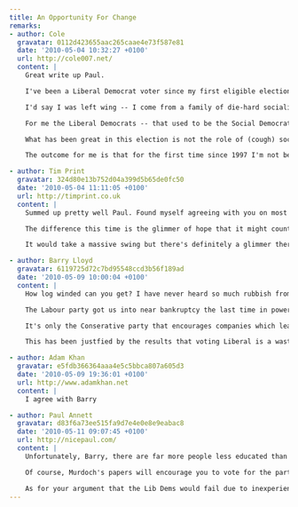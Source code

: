 ```yaml
---
title: An Opportunity For Change
remarks:
- author: Cole
  gravatar: 0112d423655aac265caae4e73f587e81
  date: '2010-05-04 10:32:27 +0100'
  url: http://cole007.net/
  content: |
    Great write up Paul.

    I've been a Liberal Democrat voter since my first eligible election in 1997.

    I'd say I was left wing -- I come from a family of die-hard socialists and communists -- and I'm old enough to remember the systematic dismantling of the working classes under Thatcher in the name of free markets. But Labour abandoned their working class roots after the resignation of Neil Kinnock -- the greatest Prime Minister Britain never had (thanks to the media cabal) -- and then the sudden death of John Smith.

    For me the Liberal Democrats -- that used to be the Social Democrat party and the Liberals (Whigs) -- have since 1994 been the closest thing we can expect to an honest party that will fairly represent the needs of the British people rather than the pockets of those who are already in positions of power and privilege.

    What has been great in this election is not the role of (cough) social media -- I think it's still too immature to have had a significant impact on the electorate in this election -- but placing the leaders of the three political parties on a level platform when the media have hitherto been so obsessed with affiliating to either side of a two-party race.

    The outcome for me is that for the first time since 1997 I'm not being told that voting Liberal Democrat is a wasted vote. Now that's a refreshing change!

- author: Tim Print
  gravatar: 324d80e13b752d04a399d5b65de0fc50
  date: '2010-05-04 11:11:05 +0100'
  url: http://timprint.co.uk
  content: |
    Summed up pretty well Paul. Found myself agreeing with you on most of this. I'll be voting LibDem this Thursday like I usually do.

    The difference this time is the glimmer of hope that it might count for something. I'm in one of the safest Tory seats in the country, Stratford-on-Avon (last election, Con 51%,  LibDem 27%, Labour 15% ). With a new, non-local, candidate for the Tories who has been sent by the party because they assume it's a safe seat, I think this is the best chance in years for a change.

    It would take a massive swing but there's definitely a glimmer there.

- author: Barry Lloyd
  gravatar: 6119725d72c7bd95548ccd3b56f189ad
  date: '2010-05-09 10:00:04 +0100'
  content: |
    How log winded can you get? I have never heard so much rubbish from someone who hasn't studed the political history of the United Kingdom and is barely out of short pants.

    The Labour party got us into near bankruptcy the last time in power by borrowing up to the hilt from the International Monetary Fund, same as this time. The Liberals have no idea how to govern as they have never been in power in recent times so can blow off loads of nonsense knowing full well any intelligent person would see right through them.

    It's only the Conserative party that encourages companies which leads to more jobs and eventually the wealth of the UK. It took them 15 years or so to get the country out of the last mess and built up a national financial reserve for any bad time to come, which Labour spent as if there is no tomorrow.

    This has been justfied by the results that voting Liberal is a wasted vote and their policies have been rejected by the electorate.

- author: Adam Khan
  gravatar: e5fdb366364aaa4e5c5bbca807a605d3
  date: '2010-05-09 19:36:01 +0100'
  url: http://www.adamkhan.net
  content: |
    I agree with Barry

- author: Paul Annett
  gravatar: d83f6a73ee515fa9d7e4e0e8e9eabac8
  date: '2010-05-11 09:07:45 +0100'
  url: http://nicepaul.com/
  content: |
    Unfortunately, Barry, there are far more people less educated than Paul who're voting purely based on what's on the front of The Sun. You should be delighted he takes an active interest and has the wherewithall to make up his own mind rather than following the Murdoch herd.

    Of course, Murdoch's papers will encourage you to vote for the party which lines his wallet with rich-get-richer tax breaks and allowing political lobbying so he can effectively pass laws in his favour. Don't believe what you read in the press!

    As for your argument that the Lib Dems would fail due to inexperience: even with experience Labour and Tory governments have managed to make a pigs ear of things. Maybe a lack of experience and a fresh pair of eyes is exactly what this country needs.
---
```

